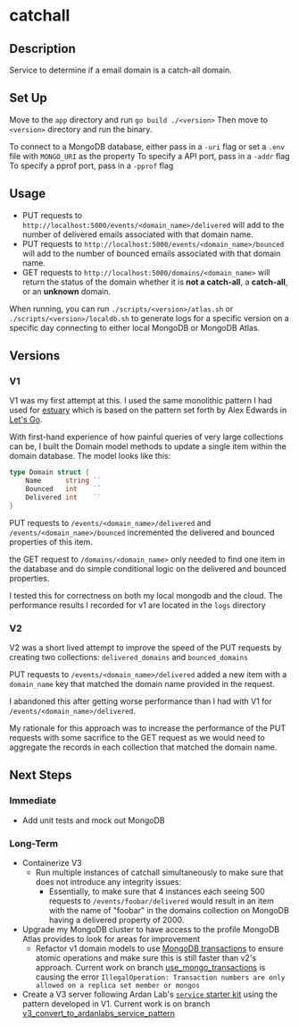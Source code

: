 # catchall

## Description

Service to determine if a email domain is a catch-all domain.

## Set Up
Move to the `app` directory and run `go build ./<version>`
Then move to `<version>` directory and run the binary.

To connect to a MongoDB database, either pass in a `-uri` flag or set a `.env` file with `MONGO_URI` as the property
To specify a API port, pass in a `-addr` flag
To specify a pprof port, pass in a `-pprof` flag

## Usage

* PUT requests to `http://localhost:5000/events/<domain_name>/delivered` will add to the number of delivered emails associated with that domain name.
* PUT requests to `http://localhost:5000/events/<domain_name>/bounced` will add to the number of bounced emails associated with that domain name.
* GET requests to `http://localhost:5000/domains/<domain_name>` will return the status of the domain whether it is **not a catch-all**, a **catch-all**, or an **unknown** domain.

When running, you can run `./scripts/<version>/atlas.sh` or `./scripts/<version>/localdb.sh` to generate logs for a specific version on a specific day connecting to either local MongoDB or MongoDB Atlas.

## Versions

### V1

V1 was my first attempt at this. I used the same monolithic pattern I had used for [estuary](https://github.com/cpustejovsky/estuary) which is based on the pattern set forth by Alex Edwards in [Let's Go](https://lets-go.alexedwards.net/).

With first-hand experience of how painful queries of very large collections can be, I built the Domain model methods to update a single item within the domain database. The model looks like this:
```go
type Domain struct {
	Name      string ``
	Bounced   int    ``
	Delivered int    ``
}
```

PUT requests to `/events/<domain_name>/delivered` and `/events/<domain_name>/bounced` incremented the delivered and bounced properties of this item.

the GET request to `/domains/<domain_name>` only needed to find one item in the database and do simple conditional logic on the delivered and bounced properties.

I tested this for correctness on both my local mongodb and the cloud. The performance results I recorded for v1 are located in the `logs` directory
### V2

V2 was a short lived attempt to improve the speed of the PUT requests by creating two collections: `delivered_domains` and `bounced_domains`

PUT requests to `/events/<domain_name>/delivered` added a new item with a `domain_name` key that matched the domain name provided in the request.

I abandoned this after getting worse performance than I had with V1 for `/events/<domain_name>/delivered`.

My rationale for this approach was to increase the performance of the PUT requests with some sacrifice to the GET request as we would need to aggregate the records in each collection that matched the domain name.

## Next Steps

### Immediate
* Add unit tests and mock out MongoDB

### Long-Term
* Containerize V3
  * Run multiple instances of catchall simultaneously to make sure that does not introduce any integrity issues: 
    * Essentially, to make sure that 4 instances each seeing 500 requests to `/events/foobar/delivered` would result in an item with the name of "foobar" in the domains collection on MongoDB having a delivered property of 2000.
* Upgrade my MongoDB cluster to have access to the profile MongoDB Atlas provides to look for areas for improvement
  * Refactor v1 domain models to use [MongoDB transactions](https://www.mongodb.com/developer/quickstart/golang-multi-document-acid-transactions/) to ensure atomic operations and make sure this is still faster than v2's approach. Current work on branch [use_mongo_transactions](https://github.com/cpustejovsky/catchall/tree/use_mongo_transactions) is causing the error `IllegalOperation: Transaction numbers are only allowed on a replica set member or mongos`
* Create a V3 server following Ardan Lab's [`service` starter kit](https://github.com/ardanlabs/service/) using the pattern developed in V1. Current work is on branch [v3_convert_to_ardanlabs_service_pattern](https://github.com/cpustejovsky/catchall/tree/v3_convert_to_ardanlabs_service_pattern)
